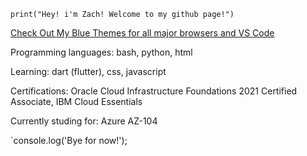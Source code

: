 `print("Hey! i'm Zach! Welcome to my github page!")`
<!---
Zfauser/Zfauser is a ✨ special ✨ repository because its `README.md` (this file) appears on your GitHub profile.
You can click the Preview link to take a look at your changes.
--->
[Check Out My Blue Themes for all major browsers and VS Code](https://zfauser.github.io/zachs-blue-theme/)

Programming languages: bash, python, html

Learning: dart (flutter), css, javascript

Certifications: Oracle Cloud Infrastructure Foundations 2021 Certified Associate, IBM Cloud Essentials

Currently studing for: Azure AZ-104

`console.log('Bye for now!');
